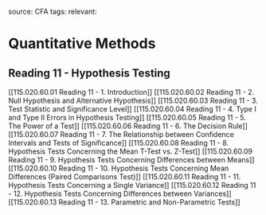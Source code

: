 source: CFA
tags: 
relevant: 

# Quantitative Methods

## Reading 11 - Hypothesis Testing

[[115.020.60.01 Reading 11 - 1. Introduction]]
[[115.020.60.02 Reading 11 - 2. Null Hypothesis and Alternative Hypothesis]]
[[115.020.60.03 Reading 11 - 3. Test Statistic and Significance Level]]
[[115.020.60.04 Reading 11 - 4. Type I and Type II Errors in Hypothesis Testing]]
[[115.020.60.05 Reading 11 - 5. The Power of a Test]]
[[115.020.60.06 Reading 11 - 6. The Decision Rule]]
[[115.020.60.07 Reading 11 - 7. The Relationship between Confidence Intervals and Tests of Significance]]
[[115.020.60.08 Reading 11 - 8. Hypothesis Tests Concerning the Mean T-Test vs. Z-Test]]
[[115.020.60.09 Reading 11 - 9. Hypothesis Tests Concerning Differences between Means]]
[[115.020.60.10 Reading 11 - 10. Hypothesis Tests Concerning Mean Differences (Paired Comparisons Test)]]
[[115.020.60.11 Reading 11 - 11. Hypothesis Tests Concerning a Single Variance]]
[[115.020.60.12 Reading 11 - 12. Hypothesis Tests Concerning Differences between Variances]]
[[115.020.60.13 Reading 11 - 13. Parametric and Non-Parametric Tests]]
